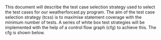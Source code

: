 This document will describe the test case selection strategy used to select the test cases for our weatherforcast.py program.
The aim of the test case selection strategy (tcss) is to maximise statement coverage with the minimum number of tests.
A series of white box test strategies will be implemented with the help of a control flow graph (cfg) to achieve this.
The cfg is shown below.